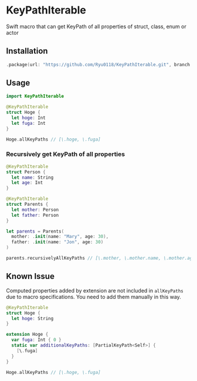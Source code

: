 # KeyPathIterable
Swift macro that can get KeyPath of all properties of struct, class, enum or actor

## Installation
```Swift
.package(url: "https://github.com/Ryu0118/KeyPathIterable.git", branch: "main")
```

## Usage
```Swift
import KeyPathIterable

@KeyPathIterable
struct Hoge {
  let hoge: Int
  let fuga: Int
}

Hoge.allKeyPaths // [\.hoge, \.fuga]
```
### Recursively get KeyPath of all properties
```Swift
@KeyPathIterable
struct Person {
  let name: String
  let age: Int
}

@KeyPathIterable 
struct Parents {
  let mother: Person
  let father: Person
}

let parents = Parents(
  mother: .init(name: "Mary", age: 30),
  father: .init(name: "Jon", age: 30)
)

parents.recursivelyAllKeyPaths // [\.mother, \.mother.name, \.mother.age, \.father, \.father.name, \.father.age]
```

## Known Issue
Computed properties added by extension are not included in `allKeyPaths` due to macro specifications.
You need to add them manually in this way.
```Swift
@KeyPathIterable
struct Hoge {
  let hoge: String
}

extension Hoge {
  var fuga: Int { 0 }
  static var additionalKeyPaths: [PartialKeyPath<Self>] {
    [\.fuga]
  }
}

Hoge.allKeyPaths // [\.hoge, \.fuga]
```

